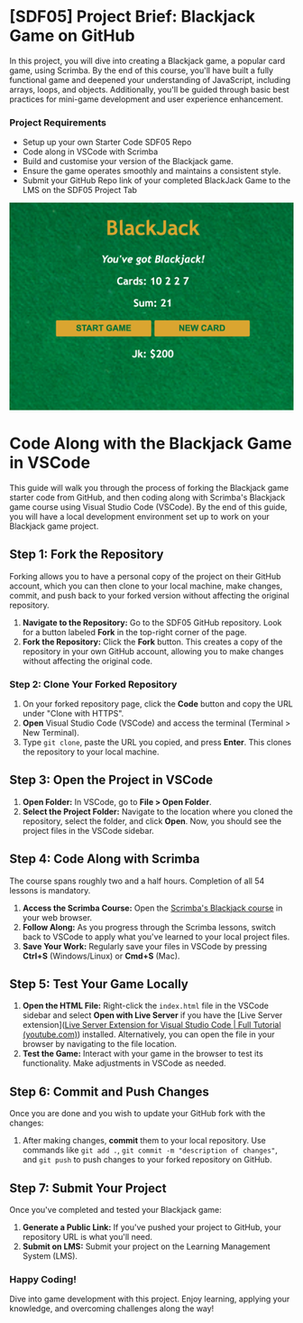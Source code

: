 # [SDF05] Project Brief: Blackjack Game on GitHub

In this project, you will dive into creating a Blackjack game, a popular card game, using Scrimba. By the end of this course, you'll have built a fully functional game and deepened your understanding of JavaScript, including arrays, loops, and objects. Additionally, you'll be guided through basic best practices for mini-game development and user experience enhancement.

### Project Requirements

- Setup up your own Starter Code SDF05 Repo
- Code along in VSCode with Scrimba
- Build and customise your version of the Blackjack game.
- Ensure the game operates smoothly and maintains a consistent style.
- Submit your GitHub Repo link of your completed BlackJack Game to the LMS on the SDF05 Project Tab

![alt text](/blackjack.png)

# Code Along with the Blackjack Game in VSCode

This guide will walk you through the process of forking the Blackjack game starter code from GitHub, and then coding along with Scrimba's Blackjack game course using Visual Studio Code (VSCode). By the end of this guide, you will have a local development environment set up to work on your Blackjack game project.

## Step 1: Fork the Repository

Forking allows you to have a personal copy of the project on their GitHub account, which you can then clone to your local machine, make changes, commit, and push back to your forked version without affecting the original repository.

1. **Navigate to the Repository:** Go to the SDF05 GitHub repository. Look for a button labeled **Fork** in the top-right corner of the page.
2. **Fork the Repository:** Click the **Fork** button. This creates a copy of the repository in your own GitHub account, allowing you to make changes without affecting the original code.

### Step 2: Clone Your Forked Repository

1. On your forked repository page, click the **Code** button and copy the URL under "Clone with HTTPS".
2. **Open** Visual Studio Code (VSCode) and access the terminal (Terminal > New Terminal).
3. Type `git clone`, paste the URL you copied, and press **Enter**. This clones the repository to your local machine.

## Step 3: Open the Project in VSCode

1. **Open Folder:** In VSCode, go to **File > Open Folder**.
2. **Select the Project Folder:** Navigate to the location where you cloned the repository, select the folder, and click **Open**. Now, you should see the project files in the VSCode sidebar.

## Step 4: Code Along with Scrimba

The course spans roughly two and a half hours. Completion of all 54 lessons is mandatory.

1. **Access the Scrimba Course:** Open the [Scrimba's Blackjack course](https://scrimba.com/playlist/p3py7U7) in your web browser.
2. **Follow Along:** As you progress through the Scrimba lessons, switch back to VSCode to apply what you've learned to your local project files.
3. **Save Your Work:** Regularly save your files in VSCode by pressing **Ctrl+S** (Windows/Linux) or **Cmd+S** (Mac).

## Step 5: Test Your Game Locally

1. **Open the HTML File:** Right-click the `index.html` file in the VSCode sidebar and select **Open with Live Server** if you have the [Live Server extension]([Live Server Extension for Visual Studio Code | Full Tutorial (youtube.com)](https://www.youtube.com/watch?v=_Tl-6HeV0Rc&t=269s)) installed. Alternatively, you can open the file in your browser by navigating to the file location.
2. **Test the Game:** Interact with your game in the browser to test its functionality. Make adjustments in VSCode as needed.

## Step 6: Commit and Push Changes

Once you are done and you wish to update your GitHub fork with the changes:

1. After making changes, **commit** them to your local repository. Use commands like `git add .`, `git commit -m "description of changes"`, and `git push` to push changes to your forked repository on GitHub.

## Step 7: Submit Your Project

Once you've completed and tested your Blackjack game:

1. **Generate a Public Link:** If you've pushed your project to GitHub, your repository URL is what you'll need.
2. **Submit on LMS:** Submit your project on the Learning Management System (LMS).

### Happy Coding!

Dive into game development with this project. Enjoy learning, applying your knowledge, and overcoming challenges along the way!
